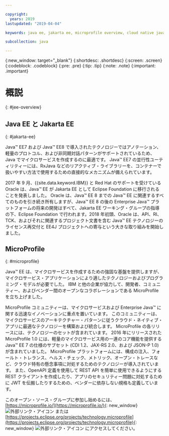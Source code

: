 ```yaml
---

copyright:
  years: 2019
lastupdated: "2019-04-04"

keywords: java ee, jakarta ee, microprofile overview, cloud native java, cloud native microprofile

subcollection: java

---
```


{:new_window: target="_blank"}
{:shortdesc: .shortdesc}
{:screen: .screen}
{:codeblock: .codeblock}
{:pre: .pre}
{:tip: .tip}
{:note: .note}
{:important: .important}

# 概説
{: #jee-overview}

## Java EE と Jakarta EE
{: #jakarta-ee}

Java&trade; EE7 および Java&trade; EE8 で導入されたテクノロジーではアノテーション、軽量のプロトコル、および非同期対話パターンがサポートされているため、Java でマイクロサービスを作成するのに最適です。 Java&trade; EE7 の並行性ユーティリティーには、RxJava などのリアクティブ・ライブラリーを、コンテナーで扱いやすい方法で使用するための直接的なメカニズムが備えられています。

2017 年 9 月、{{site.data.keyword.IBM}} と Red Hat のサポートを受けている Oracle は、Java&trade; EE が Jakarta EE として Eclipse Foundation に移行されることを発表しました。 Oracle は、Java&trade; EE 8 までの Java&trade; EE に関連するすべてのものを引き続き所有しますが、Java&trade; EE 8 の後の Enterprise Java&trade; プラットフォームの将来の開発はすべて、Jakarta EE ワーキング・グループの指導の下、Eclipse Foundation で行われます。2018 年初頭、Oracle は、API、RI、TCK、およびそれに関連するプロジェクト文書を含む Java&trade; EE テクノロジーのライセンス再交付と EE4J プロジェクトへの寄与という大きな取り組みを開始しました。

## MicroProfile
{: #microprofile}

Java&trade; EE は、マイクロサービスを作成するための強固な基盤を提供しますが、マイクロサービス・アプリケーションにより適したテクノロジーおよびプログラミング・モデルが必要でした。 IBM と他の企業が協力して、開発者、コミュニティー、およびベンダー間のオープンなコラボレーションである MicroProfile を立ち上げました。

MicroProfile コミュニティーは、マイクロサービスおよび Enterprise Java&trade; に関する迅速なイノベーションに重点を置いています。 このコミュニティーは、マイクロサービスのアーキテクチャー・パターンに従うクラウド・ネイティブ・アプリに最適なテクノロジーを構築および統合します。 MicroProfile の各リリースには、テクノロジーのセットが含まれています。 2016 年にリリースされた MicroProfile 1.0 には、軽量のマイクロサービス用の一連のコア機能を提供する Java&trade; EE 7 の仕様のサブセット (CDI 1.2、JAX-RS 2.0、および JSON-P 1.0) が含まれていました。 MicroProfile プラットフォームには、構成の注入、フォールト・トレランス、ヘルス・チェック、メトリック、オープン・トレースなど、クラウド特有の懸念事項に対処するためのテクノロジーが導入されています。 また、OpenAPI 定義を使用して REST API を簡単に使用できるようにする REST クライアントを作成したり、アプリのセキュリティー問題に対処するために JWT を伝搬したりするための、ベンダーに依存しない規格も定義しています。

このオープン・ソース・グループに参加し始めるには、[https://microprofile.io/](https://microprofile.io/){: new_window} ![外部リンク・アイコン](../icons/launch-glyph.svg "外部リンク・アイコン") または [https://projects.eclipse.org/projects/technology.microprofile](https://projects.eclipse.org/projects/technology.microprofile){: new_window} ![外部リンク・アイコン](../icons/launch-glyph.svg "外部リンク・アイコン") にアクセスしてください。
